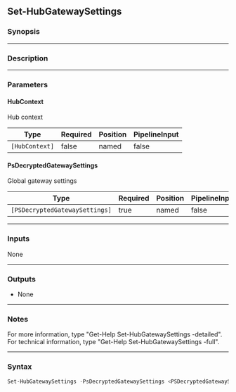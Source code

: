 Set-HubGatewaySettings
----------------------

### Synopsis

---

### Description

---

### Parameters
#### **HubContext**
Hub context

|Type          |Required|Position|PipelineInput|
|--------------|--------|--------|-------------|
|`[HubContext]`|false   |named   |false        |

#### **PsDecryptedGatewaySettings**
Global gateway settings

|Type                          |Required|Position|PipelineInput|
|------------------------------|--------|--------|-------------|
|`[PSDecryptedGatewaySettings]`|true    |named   |false        |

---

### Inputs
None

---

### Outputs
* None

---

### Notes
For more information, type "Get-Help Set-HubGatewaySettings -detailed". For technical information, type "Get-Help Set-HubGatewaySettings -full".

---

### Syntax
```PowerShell
Set-HubGatewaySettings -PsDecryptedGatewaySettings <PSDecryptedGatewaySettings> [-HubContext <HubContext>] [<CommonParameters>]
```
